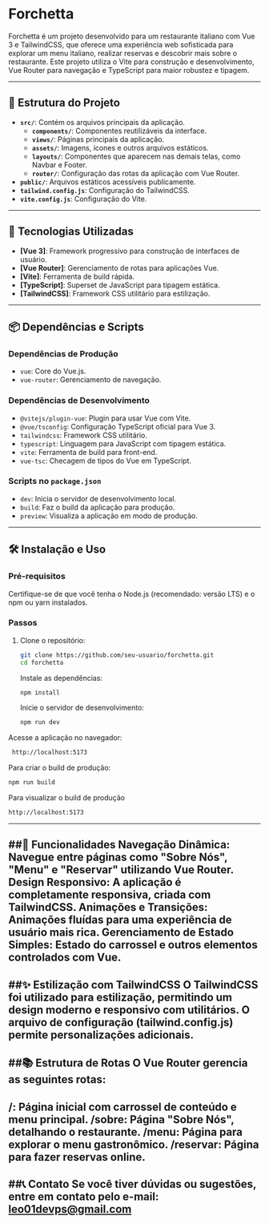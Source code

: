 # Forchetta

Forchetta é um projeto desenvolvido para um restaurante italiano com Vue 3 e TailwindCSS, que oferece uma experiência web sofisticada para explorar um menu italiano, realizar reservas e descobrir mais sobre o restaurante. Este projeto utiliza o Vite para construção e desenvolvimento, Vue Router para navegação e TypeScript para maior robustez e tipagem.

---

## 📂 Estrutura do Projeto

- **`src/`**: Contém os arquivos principais da aplicação.
  - **`components/`**: Componentes reutilizáveis da interface.
  - **`views/`**: Páginas principais da aplicação.
  - **`assets/`**: Imagens, ícones e outros arquivos estáticos.
  - **`layouts/`**: Componentes que aparecem nas demais telas, como Navbar e Footer.
  - **`router/`**: Configuração das rotas da aplicação com Vue Router.
- **`public/`**: Arquivos estáticos acessíveis publicamente.
- **`tailwind.config.js`**: Configuração do TailwindCSS.
- **`vite.config.js`**: Configuração do Vite.

---

## 🚀 Tecnologias Utilizadas

- **[Vue 3]**: Framework progressivo para construção de interfaces de usuário.
- **[Vue Router]**: Gerenciamento de rotas para aplicações Vue.
- **[Vite]**: Ferramenta de build rápida.
- **[TypeScript]**: Superset de JavaScript para tipagem estática.
- **[TailwindCSS]**: Framework CSS utilitário para estilização.

---

## 📦 Dependências e Scripts

### Dependências de Produção

- `vue`: Core do Vue.js.
- `vue-router`: Gerenciamento de navegação.

### Dependências de Desenvolvimento

- `@vitejs/plugin-vue`: Plugin para usar Vue com Vite.
- `@vue/tsconfig`: Configuração TypeScript oficial para Vue 3.
- `tailwindcss`: Framework CSS utilitário.
- `typescript`: Linguagem para JavaScript com tipagem estática.
- `vite`: Ferramenta de build para front-end.
- `vue-tsc`: Checagem de tipos do Vue em TypeScript.

### Scripts no `package.json`

- `dev`: Inicia o servidor de desenvolvimento local.
- `build`: Faz o build da aplicação para produção.
- `preview`: Visualiza a aplicação em modo de produção.

---

## 🛠️ Instalação e Uso

### Pré-requisitos

Certifique-se de que você tenha o Node.js (recomendado: versão LTS) e o npm ou yarn instalados.

### Passos

1. Clone o repositório:
   ```bash
   git clone https://github.com/seu-usuario/forchetta.git
   cd forchetta
   ```
   Instale as dependências:
 
   ```bash
   npm install
   ```
   
   Inicie o servidor de desenvolvimento:
   
   ```bash
   npm run dev
   ```

Acesse a aplicação no navegador:

  ```bash
   http://localhost:5173
   ```

Para criar o build de produção:

   ```bash
   npm run build
   ```
Para visualizar o build de produção

   ```bash
   http://localhost:5173
   ```
---
##🌟 Funcionalidades
Navegação Dinâmica: Navegue entre páginas como "Sobre Nós", "Menu" e "Reservar" utilizando Vue Router.
Design Responsivo: A aplicação é completamente responsiva, criada com TailwindCSS.
Animações e Transições: Animações fluídas para uma experiência de usuário mais rica.
Gerenciamento de Estado Simples: Estado do carrossel e outros elementos controlados com Vue.
---
##✨ Estilização com TailwindCSS
O TailwindCSS foi utilizado para estilização, permitindo um design moderno e responsivo com utilitários. O arquivo de configuração (tailwind.config.js) permite personalizações adicionais.
---
##📚 Estrutura de Rotas
O Vue Router gerencia as seguintes rotas:
---
/: Página inicial com carrossel de conteúdo e menu principal.
/sobre: Página "Sobre Nós", detalhando o restaurante.
/menu: Página para explorar o menu gastronômico.
/reservar: Página para fazer reservas online.
---
##📞 Contato
Se você tiver dúvidas ou sugestões, entre em contato pelo e-mail: leo01devps@gmail.com
---
